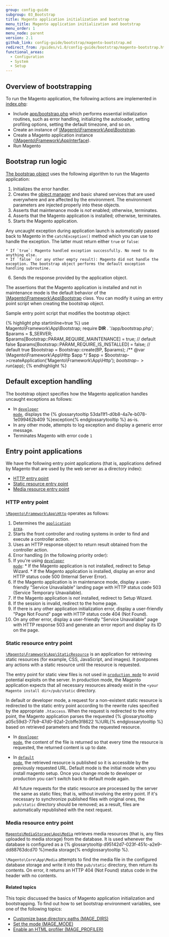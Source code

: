 ```yaml
---
group: config-guide
subgroup: 03_Bootstrap
title: Magento application initialization and bootstrap
menu_title: Magento application initialization and bootstrap
menu_order: 1
menu_node: parent
version: 2.1
github_link: config-guide/bootstrap/magento-bootstrap.md
redirect_from: /guides/v1.0/config-guide/bootstrap/magento-bootstrap.html
functional_areas:
  - Configuration
  - System
  - Setup
---
```


<h2 id="config-boot-overview">Overview of bootstrapping</h2>
To run the Magento application, the following actions are implemented in <a href="{{ site.mage2000url }}index.php" target="_blank">index.php</a>:

* Include <a href="{{ site.mage2000url }}app/bootstrap.php" target="_blank">app/bootstrap.php</a> which performs essential initialization routines, such as error handling, initializing the autoloader, setting profiling options, setting the default timezone, and so on.
* Create an instance of <a href="{{ site.mage2000url }}lib/internal/Magento/Framework/App/Bootstrap.php" target="_blank">\Magento\Framework\App\Bootstrap</a>. <!-- It requires initialization parameters to be specified in constructor.  Normally, the $_SERVER super-global variable is supposed to be passed there. -->
* Create a Magento application instance (<a href="{{ site.mage2000url }}lib/internal/Magento/Framework/AppInterface.php" target="_blank">\Magento\Framework\AppInterface</a>).
* Run Magento

<h2 id="config-boot-logic">Bootstrap run logic</h2>

<a href="{{ site.mage2000url }}app/bootstrap.php" target="_blank">The bootstrap object</a> uses the following algorithm to run the Magento application:

1.  Initializes the error handler.
2.  Creates the <a href="{{ site.mage2000url }}lib/internal/Magento/Framework/ObjectManager" target="_blank">object manager</a> and basic shared services that are used everywhere and are affected by the environment. The environment parameters are injected properly into these objects.
3.  Asserts that maintenance mode is *not* enabled; otherwise, terminates.
4.  Asserts that the Magento application is installed; otherwise, terminates.
5.  Starts the Magento application.

  Any uncaught exception during application launch is automatically passed back to Magento in the `catchException()` method which you can use to handle the exception. The latter must return either `true` or `false`:

    * If `true`: Magento handled exception successfully. No need to do anything else.
    * If `false` (or any other empty result): Magento did not handle the exception. The bootstrap object performs the default exception handling subroutine.
6.  Sends the response provided by the application object.

<div class="bs-callout bs-callout-info" id="info">
<span class="glyphicon-class">
  <p>The assertions that the Magento application is installed and not in maintenance mode is the default behavior of the <a href="{{ site.mage2100url }}lib/internal/Magento/Framework/App/Bootstrap.php" target="_blank">\Magento\Framework\App\Bootstrap</a> class. You can modify it using an entry point script when creating the bootstrap object.</p></span>
</div>

Sample entry point script that modifies the bootstrap object:

{% highlight php startinline=true %}
use Magento\Framework\App\Bootstrap;
require __DIR__ . '/app/bootstrap.php';
$params = $_SERVER;
$params[Bootstrap::PARAM_REQUIRE_MAINTENANCE] = true; // default false
$params[Bootstrap::PARAM_REQUIRE_IS_INSTALLED] = false; // default true
$bootstrap = Bootstrap::create(BP, $params);
/** @var \Magento\Framework\App\Http $app */
$app = $bootstrap->createApplication('Magento\Framework\App\Http');
$bootstrap->run($app);
{% endhighlight %}

<h2 id="config-boot-exception">Default exception handling</h2>
The bootstrap object specifies how the Magento application handles uncaught exceptions as follows:

* In <a href="{{ page.baseurl }}/config-guide/bootstrap/magento-modes.html#developer-mode"><code>developer mode</code></a>, displays the {% glossarytooltip 53da11f1-d0b8-4a7e-b078-1e099462b409 %}exception{% endglossarytooltip %} as-is.
* In any other mode, attempts to log exception and display a generic error message.
* Terminates Magento with error code `1`

<h2 id="config-boot-entry">Entry point applications</h2>
We have the following entry point applications (that is, applications defined by Magento that are used by the web server as a directory index):

* <a href="#config-boot-entry-http">HTTP entry point</a>
* <a href="#config-boot-entry-static">Static resource entry point</a>
* <a href="#config-boot-entry-media">Media resource entry point</a>

<h3 id="config-boot-entry-http">HTTP entry point</h3>
<a href="{{ site.mage2000url }}lib/internal/Magento/Framework/App/Http" target="_blank"><code>\Magento\Framework\App\Http</code></a> operates as follows:

1.  Determines the <a href="{{ page.baseurl }}/architecture/archi_perspectives/components/modules/mod_and_areas.html"><code>application area</code></a>.
2.  Starts the front controller and routing systems in order to find and execute a controller action.
3.  Uses an HTTP response object to return result obtained from the controller action.
4.  Error handling (in the following priority order):
  1.  If you're using <a href="{{ page.baseurl }}/config-guide/bootstrap/magento-modes.html#developer-mode"><code>developer mode</code></a>:
    * If the Magento application is not installed, redirect to Setup Wizard.
    * If the Magento application is installed, display an error and HTTP status code 500 (Internal Server Error).
  2.  If the Magento application is in maintenance mode, display a user-friendly "Service Unavailable" landing page with HTTP status code 503 (Service Temporary Unavailable).
  3.  If the Magento application is *not* installed, redirect to Setup Wizard.
  4.  If the session is invalid, redirect to the home page.
  5.  If there is any other application initialization error, display a user-friendly "Page Not Found" page with HTTP status code 404 (Not Found).
  6.  On any other error, display a user-friendly "Service Unavailable" page with HTTP response 503 and generate an error report and display its ID on the page.

<h3 id="config-boot-entry-static">Static resource entry point</h3>
<a href="{{ site.mage2000url }}lib/internal/Magento/Framework/App/StaticResource.php" target="_blank"><code>\Magento\Framework\App\StaticResource</code></a> is an application for retrieving static resources (for example, CSS, JavaScript, and images). It postpones any actions with a static resource until the resource is requested.

<div class="bs-callout bs-callout-info" id="info">
<span class="glyphicon-class">
  <p>The entry point for static view files is not used in <a href="{{ page.baseurl }}/config-guide/bootstrap/magento-modes.html#production-mode"><code>production mode</code></a> to avoid potential exploits on the server. In production mode, the Magento application expects that all necessary resources already exist in the <code>&lt;your Magento install dir>/pub/static</code> directory.</p></span>
</div>

In default or developer mode, a request for a non-existent static resource is redirected to the static entry point according to the rewrite rules specified by the appropriate `.htaccess`.
When the request is redirected to the entry point, the Magento application parses the requested {% glossarytooltip a05c59d3-77b9-47d0-92a1-2cbffe3f8622 %}URL{% endglossarytooltip %} based on retrieved parameters and finds the requested resource.

* In <a href="{{ page.baseurl }}/config-guide/bootstrap/magento-modes.html#developer-mode"><code>developer mode</code></a>, the content of the file is returned so that every time the resource is requested, the returned content is up to date.
* In <a href="{{ page.baseurl }}/config-guide/bootstrap/magento-modes.html#default-mode"><code>default mode</code></a>, the retrieved resource is published so it is accessible by the previously requested URL. Default mode is the initial mode when you install magento setup. Once you change mode to developer or production you can't switch back to default mode again.

  All future requests for the static resource are processed by the server the same as static files; that is, without involving the entry point. If it's necessary to synchronize published files with original ones, the `pub/static` directory should be removed; as a result, files are automatically republished with the next request.

<h3 id="config-boot-entry-media">Media resource entry point</h3>
<a href="{{ site.mage2000url }}app/code/Magento/MediaStorage/App/Media.php" target="_blank"><code>Magento\MediaStorage\App\Media</code></a> retrieves media resources (that is, any files uploaded to media storage) from the database. It is used whenever the database is configured as a {% glossarytooltip d95142d7-023f-451c-a2e9-dd88763dcd70 %}media storage{% endglossarytooltip %}.

`\Magento\Core\App\Media` attempts to find the media file in the configured database storage and write it into the `pub/static` directory, then return its contents. On error, it returns an HTTP 404 (Not Found) status code in the header with no contents.

#### Related topics
This topic discussed the basics of Magento application initialization and bootstrapping. To find out how to set bootstrap environment variables, see one of the following topics:

* <a href="{{ page.baseurl }}/config-guide/bootstrap/mage-dirs.html">Customize base directory paths (MAGE_DIRS)</a>
* <a href="{{ page.baseurl }}/config-guide/bootstrap/magento-modes.html">Set the mode (MAGE_MODE)</a>
* <a href="{{ page.baseurl }}/config-guide/bootstrap/mage-profiler.html">Enable an HTML profiler (MAGE_PROFILER)</a>
